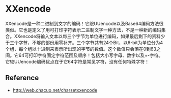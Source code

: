 XXencode
===================


XXencode是一种二进制到文字的编码！它跟UUencode以及Base64编码方法很类似。它也是定义了用可打印字符表示二进制文字一种方法，不是一种新的编码集合。XXencode将输入文本以每三个字节为单位进行编码，如果最后剩下的资料少于三个字节，不够的部份用零补齐。三个字节共有24个Bit，以6-bit为单位分为4个组，每个组以十进制来表示所出现的字节的数值。这个数值只会落在0到63之间。它64可打印字符固定字符范围及顺序！包括大小写字母、数字以及+-字符。它较UUencode编码优点在于它64字符是常见字符，没有任何特殊字符！


## Reference 

 * <http://web.chacuo.net/charsetxxencode>
